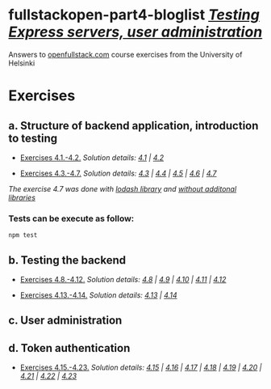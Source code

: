 # fullstackopen-part4-bloglist [_Testing Express servers, user administration_](https://fullstackopen.com/en/part4)

Answers to [openfullstack.com](https://fullstackopen.com) course exercises from the University of Helsinki

# Exercises

## a. Structure of backend application, introduction to testing

- [Exercises 4.1.-4.2.](https://fullstackopen.com/en/part4/structure_of_backend_application_introduction_to_testing#exercises-4-1-4-2)
  _Solution details: [4.1](https://github.com/patchamama/fullstackopen-part4-bloglist/commit/01104c7798ad53f35ee73994826f5cc3602b9b3e) | [4.2](https://github.com/patchamama/fullstackopen-part4-bloglist/commit/7c913309759236084783f4bdfdec443c5b9e19d5)_

- [Exercises 4.3.-4.7.](https://fullstackopen.com/en/part4/structure_of_backend_application_introduction_to_testing#exercises-4-3-4-7)
  _Solution details: [4.3](https://github.com/patchamama/fullstackopen-part4-bloglist/commit/0f1a759e78310de711531ed481917496e2f50ec8) | [4.4](https://github.com/patchamama/fullstackopen-part4-bloglist/commit/2585dc72841e8382123fa481aa149d19dd611482) | [4.5](https://github.com/patchamama/fullstackopen-part4-bloglist/commit/4fd94b8779e33ea32b3703a6e6a823291d247e0c) | [4.6](https://github.com/patchamama/fullstackopen-part4-bloglist/commit/c9d554cf41d5cbe5992fd2e2005564fab816d8ad) | [4.7](https://github.com/patchamama/fullstackopen-part4-bloglist/commit/27b41a689bf77cb20a9853fb4f7eaaa998262022)_

_The exercise 4.7 was done with [lodash library](https://github.com/patchamama/fullstackopen-part4-bloglist/commit/27b41a689bf77cb20a9853fb4f7eaaa998262022) and [without additonal libraries](https://github.com/patchamama/fullstackopen-part4-bloglist/commit/e402cbc35bd3566eb016a75641c9401e53eb5a37)_

### Tests can be execute as follow:

```
npm test
```

## b. Testing the backend

- [Exercises 4.8.-4.12.](https://fullstackopen.com/es/part4/probando_el_backend#ejercicios-4-8-4-12)
  _Solution details: [4.8](https://github.com/patchamama/fullstackopen-part4-bloglist/commit/f4361d4a4973e98d2368596056f9257e1487565d) | [4.9](https://github.com/patchamama/fullstackopen-part4-bloglist/commit/6b9903229f75ed7def60d4f81a386e61997a9341) | [4.10](https://github.com/patchamama/fullstackopen-part4-bloglist/commit/d9fe5ba9dffc9e2d5c1b74bb88028436dd4629eb) | [4.11](https://github.com/patchamama/fullstackopen-part4-bloglist/commit/379490b06d3469078cc9d2463910ae6b6f2270a3) | [4.12](https://github.com/patchamama/fullstackopen-part4-bloglist/commit/fb256915edabc1d1778726332efcc53862f623c5)_

- [Exercises 4.13.-4.14.](https://fullstackopen.com/en/part4/testing_the_backend#exercises-4-13-4-14)
  _Solution details: [4.13](https://github.com/patchamama/fullstackopen-part4-bloglist/commit/d6c0565bda0952cc402847b5522c446613d7ced5) | [4.14](https://github.com/patchamama/fullstackopen-part4-bloglist/commit/6ac521f7c5fc7d527a5e45baf7db3247cd277aaf)_

## c. User administration

## d. Token authentication

- [Exercises 4.15.-4.23.](https://fullstackopen.com/en/part4/token_authentication#exercises-4-15-4-23)
  _Solution details: [4.15](https://github.com/patchamama/fullstackopen-part4-bloglist/commit/5ec001cec3b44f41a111681af2ae785289d76b6d) | [4.16](https://github.com/patchamama/fullstackopen-part4-bloglist/commit/7839750f9aa7d52deaa62b6d8a8eafa46dd98ca1) | [4.17](https://github.com/patchamama/fullstackopen-part4-bloglist/commit/fd871d2de79352ff62c26c6aeec438fe43f7167a) | [4.18](https://github.com/patchamama/fullstackopen-part4-bloglist/commit/530d7c2eab9c8ce3bbfd2220e904290e28f9b262) | [4.19](https://github.com/patchamama/fullstackopen-part4-bloglist/commit/41f1994a2a145dc97b01e4477efb8b689d626c47) | [4.20](https://github.com/patchamama/fullstackopen-part4-bloglist/commit/b2327ebc80681aa98b7e7c0826345872a6fdb647) | [4.21](https://github.com/patchamama/fullstackopen-part4-bloglist/commit/e3a78c91dcde8dc6c82df469c1f0e83494a81c4c) | [4.22](https://github.com/patchamama/fullstackopen-part4-bloglist/commit/fdcd8fa415546323d10ab76394ded1bdc6bcdd4f) | [4.23](https://github.com/patchamama/fullstackopen-part4-bloglist/commit/36c6062f89bc86a7725eb8fc9233b8b7177396b1)_
